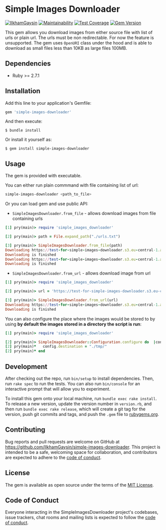 # Simple Images Downloader

[![IlkhamGaysin](https://circleci.com/gh/IlkhamGaysin/simple-images-downloader.svg?style=svg)](https://circleci.com/gh/IlkhamGaysin/simple-images-downloader)
[![Maintainability](https://api.codeclimate.com/v1/badges/df8b8fea5a09ad512d54/maintainability)](https://codeclimate.com/github/IlkhamGaysin/simple-images-downloader/maintainability)
[![Test Coverage](https://api.codeclimate.com/v1/badges/df8b8fea5a09ad512d54/test_coverage)](https://codeclimate.com/github/IlkhamGaysin/simple-images-downloader/test_coverage)
[![Gem Version](https://badge.fury.io/rb/simple-images-downloader.svg)](https://badge.fury.io/rb/simple-images-downloader)

This gem allows you download images from either source file with list of urls or plain url.
The urls must be non redirectable. For now the feature is unsupported. The gem uses `OpenURI` class under the hood and is able to download as small files less than 10KB as large files 100MB.

## Dependencies
  - Ruby >= 2.7.1

## Installation

Add this line to your application's Gemfile:

```ruby
gem 'simple-images-downloader'
```

And then execute:

    $ bundle install

Or install it yourself as:

    $ gem install simple-images-downloader

## Usage

The gem is provided with executable.

You can either run plain commmand with file containing list of url:

```bash
simple-images-downloader <path_to_file>
```

Or you can load gem and use public API:

- `SimpleImagesDownloader.from_file` - allows download images from file containing urls

```ruby
[1] pry(main)> require 'simple_images_downloader'

[2] pry(main)> path = File.expand_path("./urls.txt")

[3] pry(main)> SimpleImagesDownloader.from_file(path)
Downloading https://test-for-simple-images-downloader.s3.eu-central-1.amazonaws.com/7.5MB.jpg
Downloading is finished
Downloading https://test-for-simple-images-downloader.s3.eu-central-1.amazonaws.com/less_than_10kb.png
Downloading is finished
```

- `SimpleImagesDownloader.from_url` - allows download image from url

```ruby
[1] pry(main)> require 'simple_images_downloader'

[2] pry(main)> url = 'https://test-for-simple-images-downloader.s3.eu-central-1.amazonaws.com/7.5MB.jpg'

[3] pry(main)> SimpleImagesDownloader.from_url(url)
Downloading https://test-for-simple-images-downloader.s3.eu-central-1.amazonaws.com/7.5MB.jpg
Downloading is finished
```

You can also configure the place where the images would be stored to by using **by default the images stored in a directory the script is run**:

```ruby
[1] pry(main)> require 'simple_images_downloader'

[2] pry(main)> SimpleImagesDownloader::Configuration.configure do  |config|
[2] pry(main)*   config.destination = "./tmp/"
[2] pry(main)* end
```

## Development

After checking out the repo, run `bin/setup` to install dependencies. Then, run `rake spec` to run the tests. You can also run `bin/console` for an interactive prompt that will allow you to experiment.

To install this gem onto your local machine, run `bundle exec rake install`. To release a new version, update the version number in `version.rb`, and then run `bundle exec rake release`, which will create a git tag for the version, push git commits and tags, and push the `.gem` file to [rubygems.org](https://rubygems.org).

## Contributing

Bug reports and pull requests are welcome on GitHub at https://github.com/IlkhamGaysin/simple-images-downloader. This project is intended to be a safe, welcoming space for collaboration, and contributors are expected to adhere to the [code of conduct](https://github.com/IlkhamGaysin/simple-images-downloader/blob/master/CODE_OF_CONDUCT.md).


## License

The gem is available as open source under the terms of the [MIT License](https://opensource.org/licenses/MIT).

## Code of Conduct

Everyone interacting in the SimpleImagesDownloader project's codebases, issue trackers, chat rooms and mailing lists is expected to follow the [code of conduct](https://github.com/IlkhamGaysin/simple-images-downloader/blob/master/CODE_OF_CONDUCT.md).
